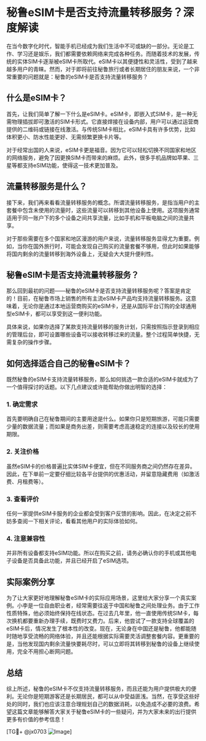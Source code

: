 # 秘鲁eSIM卡是否支持流量转移服务？深度解读

在当今数字化时代，智能手机已经成为我们生活中不可或缺的一部分。无论是工作、学习还是娱乐，我们都需要依赖网络来完成各种任务。而随着技术的发展，传统的实体SIM卡逐渐被eSIM卡所取代。eSIM卡以其便捷性和灵活性，受到了越来越多用户的青睐。然而，对于即将前往秘鲁旅行或者长期居住的朋友来说，一个非常重要的问题就是：秘鲁的eSIM卡是否支持流量转移服务？

## 什么是eSIM卡？

首先，让我们简单了解一下什么是eSIM卡。eSIM卡，即嵌入式SIM卡，是一种无需物理插拔即可激活的SIM卡形式。它直接焊接在设备内部，用户可以通过运营商提供的二维码或链接在线激活。与传统SIM卡相比，eSIM卡具有许多优势，比如体积更小、防水性能更好、无需频繁更换卡片等。

对于经常出国的人来说，eSIM卡更是福音。因为它可以轻松切换不同国家和地区的网络服务，避免了因更换SIM卡而带来的麻烦。此外，很多手机品牌如苹果、三星等都支持eSIM功能，使得这一技术更加普及。

## 流量转移服务是什么？

接下来，我们再来看看流量转移服务的概念。所谓流量转移服务，是指当用户的主套餐中包含未使用的流量时，这些流量可以转移到其他设备上使用。这项服务通常适用于同一账户下的多个设备之间共享流量，比如手机和平板电脑之间的流量共享。

对于那些需要在多个国家和地区漫游的用户来说，流量转移服务显得尤为重要。例如，当你在国外旅行时，可能会发现自己购买的流量套餐不够用，但此时如果能够将国内剩余的流量转移到海外设备上，无疑会大大提升便利性。

## 秘鲁eSIM卡是否支持流量转移服务？

那么回到最初的问题——秘鲁的eSIM卡是否支持流量转移服务呢？答案是肯定的！目前，在秘鲁市场上销售的所有主流eSIM卡产品均支持流量转移服务。这意味着，无论你是通过本地运营商购买的eSIM卡，还是从国际平台订购的全球通用型eSIM卡，都可以享受到这一便利功能。

具体来说，如果你选择了某款支持流量转移的服务计划，只需按照指示登录到相应的管理后台，即可设置哪些设备可以接收转移过来的流量。整个过程简单快捷，无需复杂的操作步骤。

## 如何选择适合自己的秘鲁eSIM卡？

既然秘鲁的eSIM卡支持流量转移服务，那么如何挑选一款合适的eSIM卡就成为了一个值得探讨的话题。以下几点建议或许能帮助你做出明智的选择：

### 1. 确定需求
首先要明确自己在秘鲁期间的主要用途是什么。如果你只是短期旅游，可能只需要少量的数据流量；而如果是商务出差，则需要考虑高速稳定的连接以及较长的使用期限。

### 2. 关注价格
虽然eSIM卡的价格普遍比实体SIM卡便宜，但在不同服务商之间仍然存在差异。因此，在下单前一定要仔细比较各平台提供的优惠活动，并留意隐藏费用（如激活费、月租费等）。

### 3. 查看评价
任何一家提供eSIM卡服务的企业都会受到客户反馈的影响。因此，在决定之前不妨多查阅一下相关评论，看看其他用户的实际体验如何。

### 4. 注意兼容性
并非所有设备都支持eSIM功能。所以在购买之前，请务必确认你的手机或其他电子设备是否具备此功能，并且已经开启了eSIM选项。

## 实际案例分享

为了让大家更好地理解秘鲁eSIM卡的实际应用场景，这里给大家分享一个真实案例。小李是一位自由职业者，经常需要往返于中国和秘鲁之间处理业务。由于工作性质特殊，他必须始终保持在线状态。在过去几年里，他一直使用传统SIM卡，每次换机都要重新办理手续，既费时又费力。后来，他尝试了一款支持全球覆盖的eSIM卡后，情况发生了根本性的改变。现在，无论身在中国还是秘鲁，他都能随时随地享受流畅的网络体验，并且还能根据实际需要灵活调整套餐内容。更重要的是，当他发现国内剩余流量快要耗尽时，可以立即将其转移到秘鲁的设备上继续使用，完全不用担心断网问题。

## 总结

综上所述，秘鲁的eSIM卡不仅支持流量转移服务，而且还能为用户提供极大的便利。无论你是短期游客还是长期居民，都可以从中受益匪浅。当然，在享受这些好处的同时，我们也应该注意合理规划自己的数据消耗，以免造成不必要的浪费。希望这篇文章能够解答大家关于秘鲁eSIM卡的一些疑问，并为大家未来的出行提供更多有价值的参考信息！

[TG💪+ @jx0703 ![Image](https://github.com/user-attachments/assets/dbca1d08-cadb-493c-b0ec-ad6f7a83f270)]
